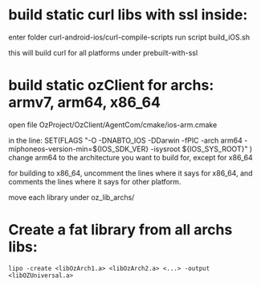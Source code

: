 # build static curl libs with ssl inside:

enter folder curl-android-ios/curl-compile-scripts
run script build_iOS.sh 

this will build curl for all platforms under prebuilt-with-ssl 


# build static ozClient for archs: armv7, arm64, x86_64

open file OzProject/OzClient/AgentCom/cmake/ios-arm.cmake 

in the line:
SET(FLAGS "-O -DNABTO_IOS -DDarwin -fPIC -arch arm64  -miphoneos-version-min=${IOS_SDK_VER} -isysroot ${IOS_SYS_ROOT}" )
change arm64 to the architecture you want to build for, except for x86_64

for building to x86_64, uncomment the lines where it says for x86_64, and comments the lines where it says for other platform.

move each library under oz_lib_archs/<arch>

# Create a fat library from all archs libs:

    lipo -create <libOzArch1.a> <libOzArch2.a> <...> -output <libOZUniversal.a>

